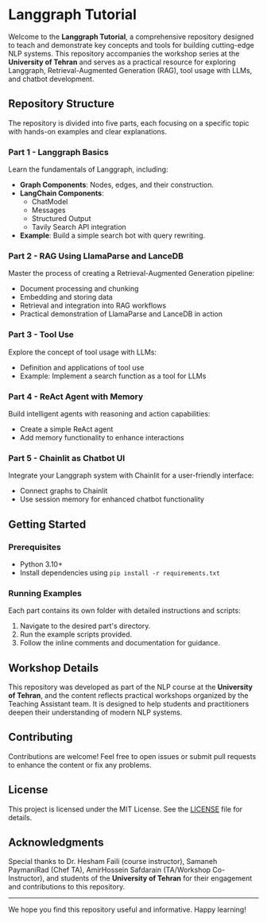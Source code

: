 # Langgraph Tutorial

Welcome to the **Langgraph Tutorial**, a comprehensive repository designed to teach and demonstrate key concepts and tools for building cutting-edge NLP systems. This repository accompanies the workshop series at the **University of Tehran** and serves as a practical resource for exploring Langgraph, Retrieval-Augmented Generation (RAG), tool usage with LLMs, and chatbot development.

## Repository Structure
The repository is divided into five parts, each focusing on a specific topic with hands-on examples and clear explanations.

### **Part 1 - Langgraph Basics**
Learn the fundamentals of Langgraph, including:
- **Graph Components**: Nodes, edges, and their construction.
- **LangChain Components**: 
  - ChatModel
  - Messages
  - Structured Output
  - Tavily Search API integration
- **Example**: Build a simple search bot with query rewriting.

### **Part 2 - RAG Using LlamaParse and LanceDB**
Master the process of creating a Retrieval-Augmented Generation pipeline:
- Document processing and chunking
- Embedding and storing data
- Retrieval and integration into RAG workflows
- Practical demonstration of LlamaParse and LanceDB in action

### **Part 3 - Tool Use**
Explore the concept of tool usage with LLMs:
- Definition and applications of tool use
- Example: Implement a search function as a tool for LLMs

### **Part 4 - ReAct Agent with Memory**
Build intelligent agents with reasoning and action capabilities:
- Create a simple ReAct agent
- Add memory functionality to enhance interactions

### **Part 5 - Chainlit as Chatbot UI**
Integrate your Langgraph system with Chainlit for a user-friendly interface:
- Connect graphs to Chainlit
- Use session memory for enhanced chatbot functionality

## Getting Started
### Prerequisites
- Python 3.10+
- Install dependencies using `pip install -r requirements.txt`

### Running Examples
Each part contains its own folder with detailed instructions and scripts:
1. Navigate to the desired part's directory.
2. Run the example scripts provided.
3. Follow the inline comments and documentation for guidance.

## Workshop Details
This repository was developed as part of the NLP course at the **University of Tehran**, and the content reflects practical workshops organized by the Teaching Assistant team. It is designed to help students and practitioners deepen their understanding of modern NLP systems.

## Contributing
Contributions are welcome! Feel free to open issues or submit pull requests to enhance the content or fix any problems.

## License
This project is licensed under the MIT License. See the [LICENSE](LICENSE) file for details.

## Acknowledgments
Special thanks to Dr. Hesham Faili (course instructor), Samaneh PaymaniRad (Chef TA), AmirHossein Safdarain (TA/Workshop Co-Instructor), and students of the **University of Tehran** for their engagement and contributions to this repository.

---
We hope you find this repository useful and informative. Happy learning!
